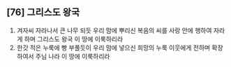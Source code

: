 ## [76] 그리스도 왕국

1) 겨자씨 자라나서 큰 나무 되듯 우리 맘에 뿌리신 복음의 씨를 사랑 안에 행하여 자라게 하며 그리스도 왕국 이 땅에 이룩하리라  
2) 한갓 적은 누룩에 빵 부풀듯이 우리 맘에 넣으신 희망의 누룩 이웃에게 전하며 확장하여서 주님 나라 이 땅에 이룩하리라
